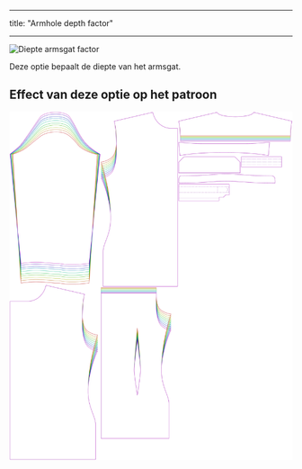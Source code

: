 - - -
title: "Armhole depth factor"
- - -

![Diepte armsgat factor](./armholedepthfactor.svg)

Deze optie bepaalt de diepte van het armsgat.

## Effect van deze optie op het patroon

![Deze afbeelding toont het effect van deze optie door meerdere varianten die een andere waarde hebben voor deze optie te vervangen](simon_armholedepthfactor_sample.svg "Effect of this option on the pattern")
